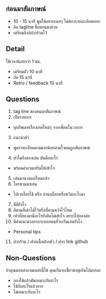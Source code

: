 ## ก่อนมาสัมภาษณ์
* 10 - 15 นาที พูดให้อยากเฉยๆ ไม่ต้องรายละเอียดเยอะ
* คิด tagline ชื่อตอนมาด้วย
* เตรียมลิงก์ฝากร้านไว้

## Detail
ใช้เวลาน้อยกว่า 1 ชม. 
* เตรียมตัว 10 นาที
* อัด 15 นาที
* Retro / feedback 10 นาที


## Questions
1. tag line ของคนมาสัมภาษณ์
2. เปิดรายการ 
  * คุยอัพเดทเรื่องเทคใหม่ๆ จากเพื่อนในวงการ
3. แนะนำตัว
  * พูดรายะเอียดตามมากน้อยตามใจคนถูกสัมภาษณ์
4. ทำไมถึงลองเล่น มันคืออะไร
  * พร้อมคำถามเสริมให้เข้าใจ
5. เล่นมานานแค่ไหนแล้ว
6. ใครชวนมาเล่น  
  * ไปเจอใครใช้ หรือ อ่านบล็อกหรือทวิตอะไรมา
7. มีดียังไง
8. ดีตามที่เค้าโม้ไว้หรือที่คาดหวังไว้ไหม
9. เท่าที่ลองมามีอะไรยังติดไม่เข้าใจ อยากไปลองต่อ
10. มีคำแนะนำอยากจะบอกคนที่จะเริ่มเล่นยังไง
  * Personal tips
11. ฝากร้าน / ฝากเนื้อฝากตัว / ฝาก link github

## Non-Questions
ถ้าคุณตอบคำถามเหล่านี้ได้ คุณเริ่มจะเชี่ยวชาญเกินไปมากละ
* ลองใช้แล้วมันเหมาะกับอะไร
* ใช้กับอะไรแล้วยาก
* ไม่เหมาะกับอะไร
